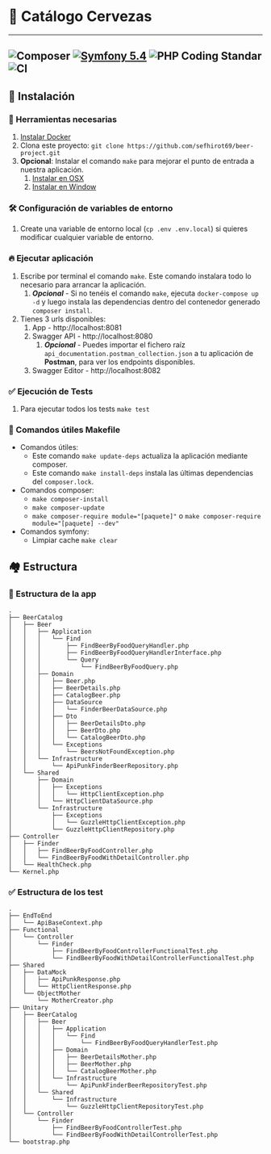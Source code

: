 # 🍺 Catálogo Cervezas 

---
![Composer](https://github.com/sefhirot69/beer-project/actions/workflows/php.yml/badge.svg)
<a href="#"><img alt="Symfony 5.4" src="https://img.shields.io/badge/Symfony-5.4-purple.svg?style=flat-square&amp;logo=symfony"/></a>
![PHP Coding Standar](https://github.com/sefhirot69/beer-project/actions/workflows/style_standard.yml/badge.svg)
![CI](https://github.com/sefhirot69/beer-project/actions/workflows/tests.yml/badge.svg)
---

## 🚀 Instalación

### 🐳 Herramientas necesarias

1. [Instalar Docker](https://www.docker.com/get-started)
2. Clona este proyecto: `git clone https://github.com/sefhirot69/beer-project.git`
3. __Opcional__: Instalar el comando `make` para mejorar el punto de entrada a nuestra aplicación.
    1. [Instalar en OSX](https://formulae.brew.sh/formula/make)
    2. [Instalar en Window](https://parzibyte.me/blog/2020/12/30/instalar-make-windows/#Descargar_make)
    
### 🛠️ Configuración de variables de entorno

1. Create una variable de entorno local (`cp .env .env.local`) si quieres modificar cualquier variable de entorno.

### 🔥 Ejecutar aplicación

1. Escribe por terminal el comando `make`. Este comando instalara todo lo necesario para arrancar la aplicación.
   1. ***Opcional*** - Si no tenéis el comando `make`, ejecuta `docker-compose up -d` y luego instala las dependencias dentro del contenedor generado `composer install`.
2. Tienes 3 urls disponibles:
   1. App - http://localhost:8081
   2. Swagger API - http://localhost:8080
      1. ***Opcional*** - Puedes importar el fichero raíz `api_documentation.postman_collection.json` a tu aplicación de **Postman**, para ver los endpoints disponibles.
   3. Swagger Editor - http://localhost:8082

### ✅ Ejecución de Tests

1. Para ejecutar todos los tests `make test`

### 🦌 Comandos útiles __Makefile__ ###
* Comandos útiles:
    * Este comando `make update-deps` actualiza la aplicación mediante composer.
    * Este comando `make install-deps` instala las últimas dependencias del `composer.lock`.
* Comandos composer:
    * `make composer-install`
    * `make composer-update`
    * `make composer-require module="[paquete]"` o `make composer-require module="[paquete] --dev"`
* Comandos symfony:
    * Limpiar cache `make clear`

## 🏘 Estructura

### 🌳 Estructura de la app

```
.
├── BeerCatalog
│   ├── Beer
│   │   ├── Application
│   │   │   └── Find
│   │   │       ├── FindBeerByFoodQueryHandler.php
│   │   │       ├── FindBeerByFoodQueryHandlerInterface.php
│   │   │       └── Query
│   │   │           └── FindBeerByFoodQuery.php
│   │   ├── Domain
│   │   │   ├── Beer.php
│   │   │   ├── BeerDetails.php
│   │   │   ├── CatalogBeer.php
│   │   │   ├── DataSource
│   │   │   │   └── FinderBeerDataSource.php
│   │   │   ├── Dto
│   │   │   │   ├── BeerDetailsDto.php
│   │   │   │   ├── BeerDto.php
│   │   │   │   └── CatalogBeerDto.php
│   │   │   └── Exceptions
│   │   │       └── BeersNotFoundException.php
│   │   └── Infrastructure
│   │       └── ApiPunkFinderBeerRepository.php
│   └── Shared
│       ├── Domain
│       │   ├── Exceptions
│       │   │   └── HttpClientException.php
│       │   └── HttpClientDataSource.php
│       └── Infrastructure
│           ├── Exceptions
│           │   └── GuzzleHttpClientException.php
│           └── GuzzleHttpClientRepository.php
├── Controller
│   ├── Finder
│   │   ├── FindBeerByFoodController.php
│   │   └── FindBeerByFoodWithDetailController.php
│   └── HealthCheck.php
└── Kernel.php

```

### ✅  Estructura de los test

```
.
├── EndToEnd
│   └── ApiBaseContext.php
├── Functional
│   └── Controller
│       └── Finder
│           ├── FindBeerByFoodControllerFunctionalTest.php
│           └── FindBeerByFoodWithDetailControllerFunctionalTest.php
├── Shared
│   ├── DataMock
│   │   ├── ApiPunkResponse.php
│   │   └── HttpClientResponse.php
│   └── ObjectMother
│       └── MotherCreator.php
├── Unitary
│   ├── BeerCatalog
│   │   ├── Beer
│   │   │   ├── Application
│   │   │   │   └── Find
│   │   │   │       └── FindBeerByFoodQueryHandlerTest.php
│   │   │   ├── Domain
│   │   │   │   ├── BeerDetailsMother.php
│   │   │   │   ├── BeerMother.php
│   │   │   │   └── CatalogBeerMother.php
│   │   │   └── Infrastructure
│   │   │       └── ApiPunkFinderBeerRepositoryTest.php
│   │   └── Shared
│   │       └── Infrastructure
│   │           └── GuzzleHttpClientRepositoryTest.php
│   └── Controller
│       └── Finder
│           ├── FindBeerByFoodControllerTest.php
│           └── FindBeerByFoodWithDetailControllerTest.php
└── bootstrap.php

```